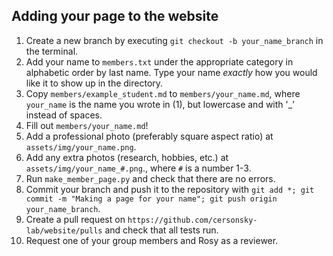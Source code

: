 ## Adding your page to the website
1. Create a new branch by executing `git checkout -b your_name_branch` in the terminal.
2. Add your name to `members.txt` under the appropriate category in alphabetic order by last name. Type your name _exactly_ how you would like it to show up in the directory.
3. Copy `members/example_student.md` to `members/your_name.md`, where `your_name` is the name you wrote in (1), but lowercase and with '_' instead of spaces.
4. Fill out `members/your_name.md`!
5. Add a professional photo (preferably square aspect ratio) at `assets/img/your_name.png`.
6. Add any extra photos (research, hobbies, etc.) at `assets/img/your_name_#.png`., where `#` is a number 1-3.
7. Run `make_member_page.py` and check that there are no errors.
8. Commit your branch and push it to the repository with `git add *; git commit -m "Making a page for your name"; git push origin your_name_branch`.
8. Create a pull request on `https://github.com/cersonsky-lab/website/pulls` and check that all tests run.
9. Request one of your group members and Rosy as a reviewer.    
